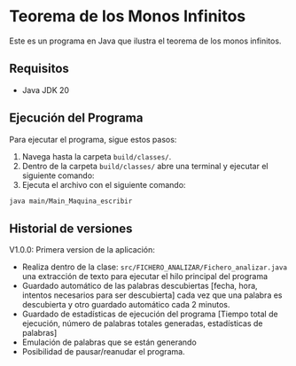 # Teorema de los Monos Infinitos

Este es un programa en Java que ilustra el teorema de los monos infinitos.

## Requisitos

- Java JDK 20

## Ejecución del Programa

Para ejecutar el programa, sigue estos pasos:

1. Navega hasta la carpeta `build/classes/`.
2. Dentro de la carpeta `build/classes/` abre una terminal y ejecutar el siguiente comando:
3. Ejecuta el archivo con el siguiente comando:

```bash
java main/Main_Maquina_escribir
```

## Historial de versiones

V1.0.0: Primera version de la aplicación:
- Realiza  dentro de la clase: `src/FICHERO_ANALIZAR/Fichero_analizar.java` una extracción de texto para ejecutar el hilo principal del programa
- Guardado automático de las palabras descubiertas [fecha, hora, intentos necesarios para ser descubierta] cada vez que una palabra es descubierta y otro guardado automático cada 2 minutos.
- Guardado de estadísticas de ejecución del programa [Tiempo total de ejecución, número de palabras totales generadas, estadísticas de palabras]
- Emulación de palabras que se están generando
- Posibilidad de pausar/reanudar el programa.



